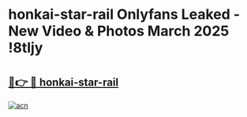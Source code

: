 # honkai-star-rail Onlyfans Leaked - New Video & Photos March 2025 !8tljy

# <h2><a href="https://sdbcax.iuczelnia.edu.pl?title=honkai-star-rail&ref=8tljy">🔗👉 🔴 honkai-star-rail</a></h2>

[![acn](https://github.com/user-attachments/assets/0f9c940e-d8b0-45ae-aac7-cd30a18b3e1c)](https://sdbcax.iuczelnia.edu.pl?title=honkai-star-rail&ref=8tljy)

